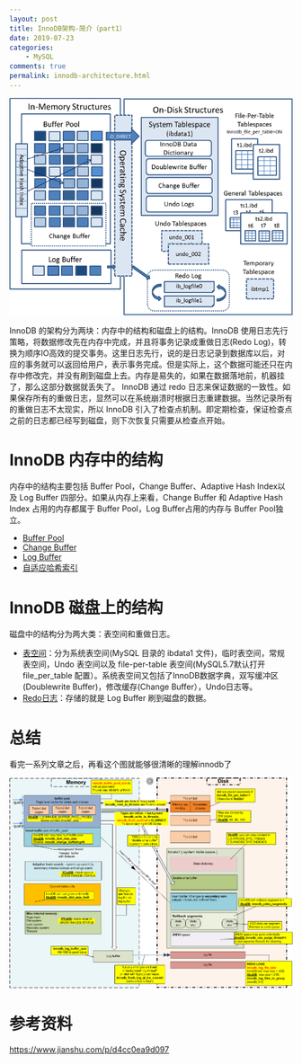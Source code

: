 ```yaml
---
layout: post
title: InnoDB架构-简介（part1）
date: 2019-07-23
categories:
    - MySQL
comments: true
permalink: innodb-architecture.html
---
```


![](/assets/images/posts/innodb-architecture/innodb-architecture-1.png)

InnoDB 的架构分为两块：内存中的结构和磁盘上的结构。InnoDB 使用日志先行策略，将数据修改先在内存中完成，并且将事务记录成重做日志(Redo Log)，转换为顺序IO高效的提交事务。这里日志先行，说的是日志记录到数据库以后，对应的事务就可以返回给用户，表示事务完成。但是实际上，这个数据可能还只在内存中修改完，并没有刷到磁盘上去。内存是易失的，如果在数据落地前，机器挂了，那么这部分数据就丢失了。
InnoDB 通过 redo 日志来保证数据的一致性。如果保存所有的重做日志，显然可以在系统崩溃时根据日志重建数据。当然记录所有的重做日志不太现实，所以 InnoDB 引入了检查点机制。即定期检查，保证检查点之前的日志都已经写到磁盘，则下次恢复只需要从检查点开始。

# InnoDB 内存中的结构

内存中的结构主要包括 Buffer Pool，Change Buffer、Adaptive Hash Index以及 Log Buffer 四部分。如果从内存上来看，Change Buffer 和 Adaptive Hash Index 占用的内存都属于 Buffer Pool，Log Buffer占用的内存与 Buffer Pool独立。

- [Buffer Pool](https://edgar615.github.io/innodb-buffer-pool.html)
- [Change Buffer](https://edgar615.github.io/innodb-change-buffer.html)
- [Log Buffer](https://edgar615.github.io/innodb-log-buffer.html)
- [自适应哈希索引](https://edgar615.github.io/mysql-index-adaptive-hash-index.html)

# InnoDB 磁盘上的结构

磁盘中的结构分为两大类：表空间和重做日志。

- [表空间](https://edgar615.github.io/innodb-tablespace.html)：分为系统表空间(MySQL 目录的 ibdata1 文件)，临时表空间，常规表空间，Undo 表空间以及 file-per-table 表空间(MySQL5.7默认打开file_per_table 配置）。系统表空间又包括了InnoDB数据字典，双写缓冲区(Doublewrite Buffer)，修改缓存(Change Buffer），Undo日志等。
- [Redo日志](https://edgar615.github.io/innodb-redo-log.html)：存储的就是 Log Buffer 刷到磁盘的数据。


# 总结

看完一系列文章之后，再看这个图就能够很清晰的理解innodb了

![](/assets/images/posts/innodb-architecture/innodb-architecture-2.png)



# 参考资料

https://www.jianshu.com/p/d4cc0ea9d097